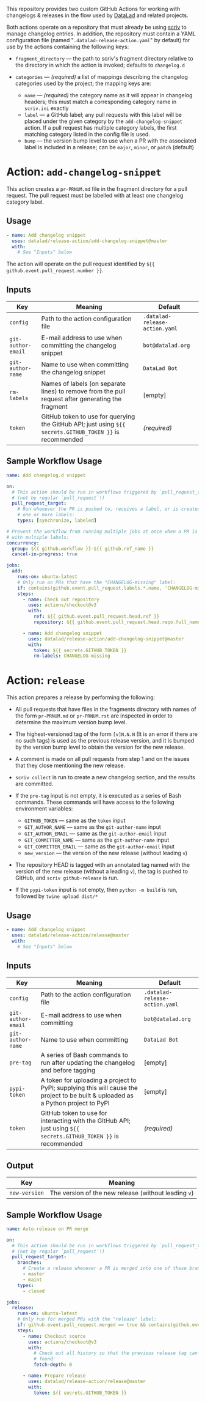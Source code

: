 This repository provides two custom GitHub Actions for working with changelogs
& releases in the flow used by [DataLad](https://github.com/datalad/datalad)
and related projects.

Both actions operate on a repository that must already be using
[scriv](https://github.com/nedbat/scriv) to manage changelog entries.  In
addition, the repository must contain a YAML configuration file (named
"`.datalad-release-action.yaml`" by default) for use by the actions containing
the following keys:

- `fragment_directory` — the path to scriv's fragment directory relative to the
  directory in which the action is invoked; defaults to `changelog.d`

- `categories` — *(required)* a list of mappings describing the changelog
  categories used by the project; the mapping keys are:
    - `name` — *(required)* the category name as it will appear in changelog
      headers; this must match a corresponding category name in `scriv.ini`
      exactly
    - `label` — a GitHub label; any pull requests with this label will be
      placed under the given category by the `add-changelog-snippet` action.
      If a pull request has multiple category labels, the first matching
      category listed in the config file is used.
    - `bump` — the version bump level to use when a PR with the associated
      label is included in a release; can be `major`, `minor`, or `patch`
      (default)


# Action: `add-changelog-snippet`

This action creates a `pr-PRNUM.md` file in the fragment directory for a pull
request.  The pull request must be labelled with at least one changelog
category label.

## Usage

```yaml
- name: Add changelog snippet
  uses: datalad/release-action/add-changelog-snippet@master
  with:
    # See "Inputs" below
```

The action will operate on the pull request identified by `${{
github.event.pull_request.number }}`.

## Inputs

| Key | Meaning | Default |
| --- | ------- | ------- |
| `config` | Path to the action configuration file | `.datalad-release-action.yaml` |
| `git-author-email` | E-mail address to use when committing the changelog snippet | `bot@datalad.org` |
| `git-author-name` | Name to use when committing the changelog snippet | `DataLad Bot` |
| `rm-labels` | Names of labels (on separate lines) to remove from the pull request after generating the fragment | [empty] |
| `token` | GitHub token to use for querying the GitHub API; just using `${{ secrets.GITHUB_TOKEN }}` is recommended | *(required)* |

## Sample Workflow Usage

```yaml
name: Add changelog.d snippet

on:
  # This action should be run in workflows triggered by `pull_request_target`
  # (not by regular `pull_request`!)
  pull_request_target:
    # Run whenever the PR is pushed to, receives a label, or is created with
    # one or more labels:
    types: [synchronize, labeled]

# Prevent the workflow from running multiple jobs at once when a PR is created
# with multiple labels:
concurrency:
  group: ${{ github.workflow }}-${{ github.ref_name }}
  cancel-in-progress: true

jobs:
  add:
    runs-on: ubuntu-latest
    # Only run on PRs that have the "CHANGELOG-missing" label:
    if: contains(github.event.pull_request.labels.*.name, 'CHANGELOG-missing')
    steps:
      - name: Check out repository
        uses: actions/checkout@v3
        with:
          ref: ${{ github.event.pull_request.head.ref }}
          repository: ${{ github.event.pull_request.head.repo.full_name }}

      - name: Add changelog snippet
        uses: datalad/release-action/add-changelog-snippet@master
        with:
          token: ${{ secrets.GITHUB_TOKEN }}
          rm-labels: CHANGELOG-missing
```


# Action: `release`

This action prepares a release by performing the following:

- All pull requests that have files in the fragments directory with names of
  the form `pr-PRNUM.md` or `pr-PRNUM.rst` are inspected in order to determine
  the maximum version bump level.

- The highest-versioned tag of the form `[v]N.N.N` (It is an error if there are
  no such tags) is used as the previous release version, and it is bumped by
  the version bump level to obtain the version for the new release.

- A comment is made on all pull requests from step 1 and on the issues that
  they close mentioning the new release.

- `scriv collect` is run to create a new changelog section, and the results are
  committed.

- If the `pre-tag` input is not empty, it is executed as a series of Bash
  commands.  These commands will have access to the following environment
  variables:

    - `GITHUB_TOKEN` — same as the `token` input
    - `GIT_AUTHOR_NAME` — same as the `git-author-name` input
    - `GIT_AUTHOR_EMAIL` — same as the `git-author-email` input
    - `GIT_COMMITTER_NAME` — same as the `git-author-name` input
    - `GIT_COMMITTER_EMAIL` — same as the `git-author-email` input
    - `new_version` — the version of the new release (without leading `v`)

- The repository HEAD is tagged with an annotated tag named with the version of
  the new release (without a leading `v`), the tag is pushed to GitHub, and
  `scriv github-release` is run.

- If the `pypi-token` input is not empty, then `python -m build` is run,
  followed by `twine upload dist/*`

## Usage

```yaml
- name: Add changelog snippet
  uses: datalad/release-action/release@master
  with:
    # See "Inputs" below
```

## Inputs

| Key | Meaning | Default |
| --- | ------- | ------- |
| `config` | Path to the action configuration file | `.datalad-release-action.yaml` |
| `git-author-email` | E-mail address to use when committing | `bot@datalad.org` |
| `git-author-name` | Name to use when committing | `DataLad Bot` |
| `pre-tag` | A series of Bash commands to run after updating the changelog and before tagging | [empty] |
| `pypi-token` | A token for uploading a project to PyPI; supplying this will cause the project to be built & uploaded as a Python project to PyPI | [empty] |
| `token` | GitHub token to use for interacting with the GitHub API; just using `${{ secrets.GITHUB_TOKEN }}` is recommended | *(required)* |

## Output

| Key           | Meaning |
| ------------- | ------- |
| `new-version` | The version of the new release (without leading `v`) |

## Sample Workflow Usage

```yaml
name: Auto-release on PR merge

on:
  # This action should be run in workflows triggered by `pull_request_target`
  # (not by regular `pull_request`!)
  pull_request_target:
    branches:
      # Create a release whenever a PR is merged into one of these branches:
      - master
      - maint
    types:
      - closed

jobs:
  release:
    runs-on: ubuntu-latest
    # Only run for merged PRs with the "release" label:
    if: github.event.pull_request.merged == true && contains(github.event.pull_request.labels.*.name, 'release')
    steps:
      - name: Checkout source
        uses: actions/checkout@v3
        with:
          # Check out all history so that the previous release tag can be
          # found:
          fetch-depth: 0

      - name: Prepare release
        uses: datalad/release-action/release@master
        with:
          token: ${{ secrets.GITHUB_TOKEN }}
```
